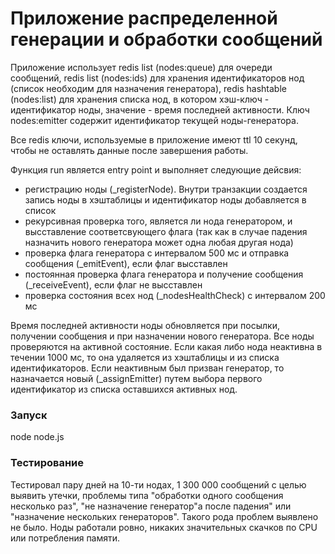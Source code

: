 Приложение распределенной генерации и обработки сообщений
=========================================================

Приложение использует redis list (nodes:queue) для очереди сообщений,
redis list (nodes:ids) для хранения идентификаторов нод (список необходим для назначения генератора),
redis hashtable (nodes:list) для хранения списка нод, в котором хэш-ключ - идентификатор ноды,
значение - время последней активности. Ключ nodes:emitter содержит идентификатор текущей ноды-генератора.

Все redis ключи, используемые в приложение имеют ttl 10 секунд, чтобы не оставлять данные после завершения работы.

Функция run является entry point и выполняет следующие дейсвия:
* регистрацию ноды (_registerNode). Внутри транзакции создается запись ноды в хэштаблицы и идентификатор ноды добавляется в список
* рекурсивная проверка того, является ли нода генератором, и высставление соответсвующего флага
    (так как в случае падения назначить нового генератора может одна любая другая нода)
* проверка флага генератора с интервалом 500 мс и отправка сообщения (_emitEvent), если флаг высставлен
* постоянная проверка флага генератора и получение сообщения (_receiveEvent), если флаг не высставлен
* проверка состояния всех нод (_nodesHealthCheck) с интервалом 200 мс

Время последней активности ноды обновляется при посылки, получении сообщения и при назначении нового генератора.
Все ноды проверяются на активной состояние. Если какая либо нода неактивна в течении 1000 мс, то она удаляется из хэштаблицы и из списка идентификаторов.
Если неактивным был призван генератор, то назначается новый (_assignEmitter) путем выбора первого идентификатор из списка оставшихся активных нод.

### Запуск
  node node.js

### Тестирование
Тестировал пару дней на 10-ти нодах, 1 300 000 сообщений с целью выявить утечки, проблемы типа "обработки одного сообщения несколько раз", "не назначение генератор"а после падения" или "назначение нескольких генераторов".
Такого рода проблем выявлено не было. Ноды работали ровно, никаких значительных скачков по CPU или потребления памяти.

